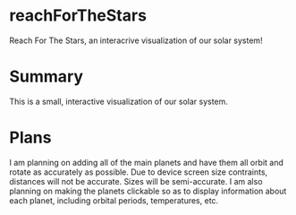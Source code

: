 # reachForTheStars
Reach For The Stars, an interacrive visualization of our solar system!

# Summary
This is a small, interactive visualization of our solar system.

# Plans
I am planning on adding all of the main planets and have them all orbit and rotate as accurately as possible. Due to device screen size contraints, distances will not be accurate. Sizes will be semi-accurate. I am also planning on making the planets clickable so as to display information about each planet, including orbital periods, temperatures, etc.
